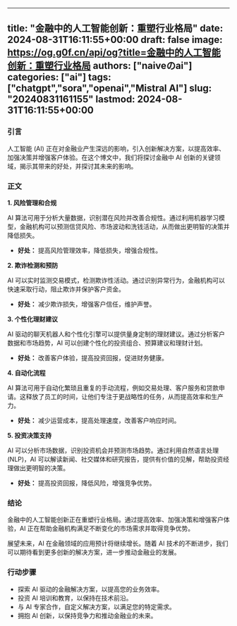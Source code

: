 
---
title: "金融中的人工智能创新：重塑行业格局"
date: 2024-08-31T16:11:55+00:00
draft: false
image: https://og.g0f.cn/api/og?title=金融中的人工智能创新：重塑行业格局
authors: ["naiveのai"]
categories: ["ai"]
tags: ["chatgpt","sora","openai","Mistral AI"]
slug: "20240831161155"
lastmod: 2024-08-31T16:11:55+00:00
---
### 引言

人工智能 (AI) 正在对金融业产生深远的影响，引入创新解决方案，以提高效率、加强决策并增强客户体验。在这个博文中，我们将探讨金融中 AI 创新的关键领域，揭示其带来的好处，并探讨其未来的影响。

### 正文

**1. 风险管理和合规**

AI 算法可用于分析大量数据，识别潜在风险并改善合规性。通过利用机器学习模型，金融机构可以预测信贷风险、市场波动和洗钱活动，从而做出更明智的决策并降低损失。

* **好处：** 提高风险管理效率，降低损失，增强合规性。

**2. 欺诈检测和预防**

AI 可以实时监测交易模式，检测欺诈性活动。通过识别异常行为，金融机构可以快速采取行动，阻止欺诈并保护客户资金。

* **好处：** 减少欺诈损失，增强客户信任，维护声誉。

**3. 个性化理财建议**

AI 驱动的聊天机器人和个性化引擎可以提供量身定制的理财建议。通过分析客户数据和市场趋势，AI 可以创建个性化的投资组合、预算建议和理财计划。

* **好处：** 改善客户体验，提高投资回报，促进财务健康。

**4. 自动化流程**

AI 算法可用于自动化繁琐且重复的手动流程，例如交易处理、客户服务和贷款申请。这释放了员工的时间，让他们专注于更战略性的任务，从而提高效率和生产力。

* **好处：** 减少运营成本，提高处理速度，改善客户响应时间。

**5. 投资决策支持**

AI 可以分析市场数据，识别投资机会并预测市场趋势。通过利用自然语言处理 (NLP)，AI 可以解读新闻、社交媒体和研究报告，提供有价值的见解，帮助投资经理做出更明智的决策。

* **好处：** 提高投资回报，降低风险，增强竞争优势。

### 结论

金融中的人工智能创新正在重塑行业格局。通过提高效率、加强决策和增强客户体验，AI 正在帮助金融机构满足不断变化的市场需求并取得竞争优势。

展望未来，AI 在金融领域的应用预计将继续增长。随着 AI 技术的不断进步，我们可以期待看到更多创新的解决方案，进一步推动金融业的发展。

### 行动步骤

* 探索 AI 驱动的金融解决方案，以提高您的业务效率。
* 投资 AI 培训和教育，以保持在技术前沿。
* 与 AI 专家合作，自定义解决方案，以满足您的特定需求。
* 拥抱 AI 创新，以保持竞争力和推动金融业的未来。